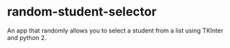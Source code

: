 # random-student-selector
An app that randomly allows you to select a student from a list using TKInter and python 2.
